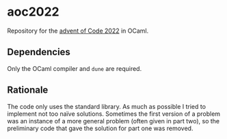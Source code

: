 # aoc2022
Repository for the [advent of Code 2022](https://adventofcode.com/2022) in OCaml.

## Dependencies

Only the OCaml compiler and `dune` are required. 

## Rationale
The code only uses the standard library. As much as possible I tried to implement not too naïve solutions. Sometimes the first version of a problem was
an instance of a more general problem (often given in part two), so the preliminary code that gave
the solution for part one was removed.
